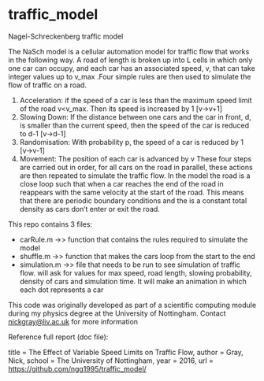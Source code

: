 # traffic_model
Nagel-Schreckenberg traffic model


The NaSch model is a cellular automation model for traffic flow that works in the following way. A road of length is broken up into L cells in which only one car can occupy, and each car has an associated speed, v, that can take integer values up to v_max  .Four simple rules are then used to simulate the flow of traffic on a road.
1. Acceleration: if the speed of a car is less than the maximum speed limit of the road v<v_max. Then its speed is increased by 1 [v→v+1]
2. 	Slowing Down: If the distance between one cars and the car in front, d, is smaller than the current speed, then the speed of the car is reduced to d-1 [v→d-1]
3. 	Randomisation: With probability p, the speed of a car is reduced by 1 [v→v-1]
4.	Movement: The position of each car is advanced by v
These four steps are carried out in order, for all cars on the road in parallel, these actions are then repeated to simulate the traffic flow. In the model the road is a close loop such that when a car reaches the end of the road in reappears with the same velocity at the start of the road. This means that there are periodic boundary conditions and the is a constant total density as cars don’t enter or exit the road.

This repo contains 3 files:
* carRule.m ->> function that contains the rules required to simulate the model
* shuffle.m ->> function that makes the cars loop from the start to the end
*  simulation.m ->> file that needs to be run to see simulation of traffic flow. will ask for values for max speed, road length, slowing probability, density of cars and simulation time. It will make an animation in which each dot represents a car

This code was originally developed as part of a scientific computing module during my physics degree at the University of Nottingham. Contact nickgray@liv.ac.uk for more information

Reference full report (doc file):

title = The Effect of Variable Speed Limits on Traffic Flow,
author = Gray, Nick,
school = The University of Nottingham,
year = 2016,
url = https://github.com/ngg1995/traffic_model/
